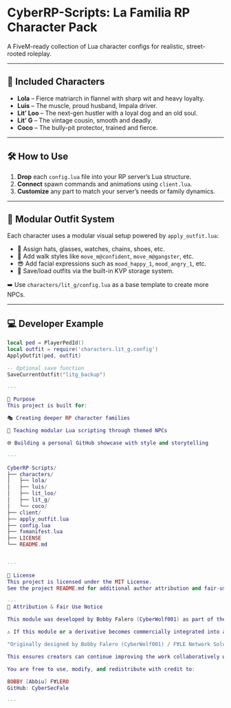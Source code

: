# CyberRP-Scripts: La Familia RP Character Pack

A FiveM-ready collection of Lua character configs for realistic, street-rooted roleplay.

---

## 🔹 Included Characters

- **Lola** – Fierce matriarch in flannel with sharp wit and heavy loyalty.  
- **Luis** – The muscle, proud husband, Impala driver.  
- **Lit’ Loo** – The next-gen hustler with a loyal dog and an old soul.  
- **Lit’ G** – The vintage cousin, smooth and deadly.  
- **Coco** – The bully-pit protector, trained and fierce.

---

## 🛠️ How to Use

1. **Drop** each `config.lua` file into your RP server’s Lua structure.
2. **Connect** spawn commands and animations using `client.lua`.
3. **Customize** any part to match your server’s needs or family dynamics.

---

## 🧩 Modular Outfit System

Each character uses a modular visual setup powered by `apply_outfit.lua`:

- 🎩 Assign hats, glasses, watches, chains, shoes, etc.  
- 🚶 Add walk styles like `move_m@confident`, `move_m@gangster`, etc.  
- 😎 Add facial expressions such as `mood_happy_1`, `mood_angry_1`, etc.  
- 💾 Save/load outfits via the built-in KVP storage system.

➡️ Use `characters/lit_g/config.lua` as a base template to create more NPCs.

---

## 💻 Developer Example

```lua
local ped = PlayerPedId()
local outfit = require('characters.lit_g.config')
ApplyOutfit(ped, outfit)

-- Optional save function
SaveCurrentOutfit("litg_backup")

---

🎯 Purpose
This project is built for:

🎭 Creating deeper RP character families

🧠 Teaching modular Lua scripting through themed NPCs

🌐 Building a personal GitHub showcase with style and storytelling

---

CyberRP-Scripts/
├── characters/
│   ├── lola/
│   ├── luis/
│   ├── lit_loo/
│   ├── lit_g/
│   └── coco/
├── client/
├── apply_outfit.lua
├── config.lua
├── fxmanifest.lua
├── LICENSE
└── README.md


---

📄 License
This project is licensed under the MIT License.
See the project README.md for additional author attribution and fair-use guidance related to commercial use of derivative works.

---
🔖 Attribution & Fair Use Notice

This module was developed by Bobby Falero (CyberWolf001) as part of the CyberRP immersive accessory series. All enhancements and forks are welcomed under the MIT license.

⚠️ If this module or a derivative becomes commercially integrated into a premium or large-scale platform (e.g., paid frameworks, VR integrations, etc.), public credit must be retained and clearly visible as:

"Originally designed by Bobby Falero (CyberWolf001) / FⱯLE Network Solutions"

This ensures creators can continue improving the work collaboratively while honoring its original author. Bobby reserves the right to use any improved public forks for his own work, whether personal or professional.

You are free to use, modify, and redistribute with credit to:

BOBBY [Abbiu] FⱯLERO
GitHub: CyberSecFale

---


